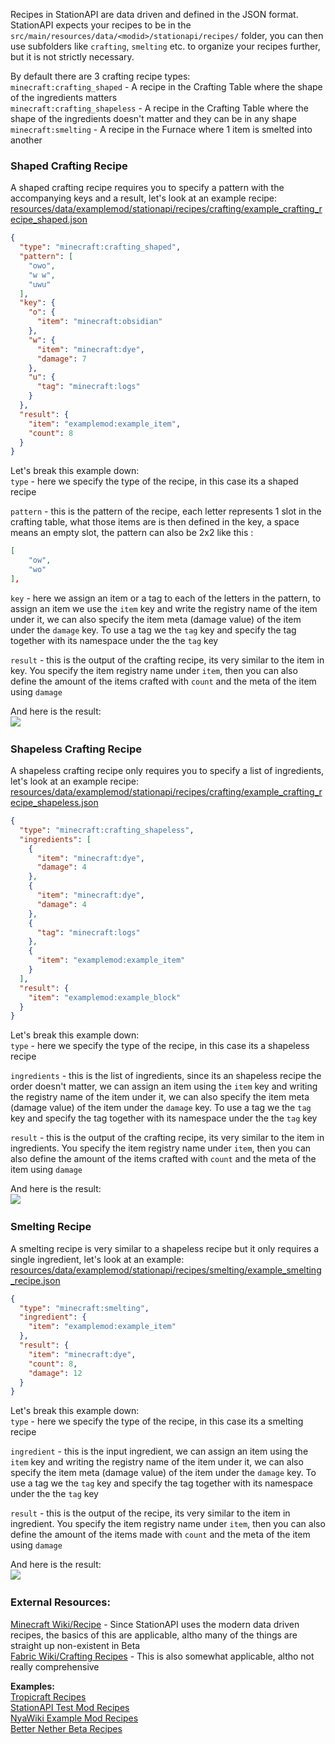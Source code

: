 Recipes in StationAPI are data driven and defined in the JSON format. StationAPI expects your recipes to be in the `src/main/resources/data/<modid>/stationapi/recipes/` folder, you can then use subfolders like `crafting`, `smelting` etc. to organize your recipes further, but it is not strictly necessary.  

By default there are 3 crafting recipe types:  
`minecraft:crafting_shaped` - A recipe in the Crafting Table where the shape of the ingredients matters  
`minecraft:crafting_shapeless` - A recipe in the Crafting Table where the shape of the ingredients doesn't matter and they can be in any shape  
`minecraft:smelting` - A recipe in the Furnace where 1 item is smelted into another  

### Shaped Crafting Recipe
A shaped crafting recipe requires you to specify a pattern with the accompanying keys and a result, let's look at an example recipe:  
[resources/data/examplemod/stationapi/recipes/crafting/example_crafting_recipe_shaped.json](https://github.com/DanyGames2014/nyawiki-example-mod/blob/master/src/main/resources/data/examplemod/stationapi/recipes/crafting/example_crafting_recipe_shaped.json)

```json
{  
  "type": "minecraft:crafting_shaped",  
  "pattern": [  
    "owo",  
    "w w",  
    "uwu"  
  ],  
  "key": {  
    "o": {  
      "item": "minecraft:obsidian"  
    },  
    "w": {  
      "item": "minecraft:dye",  
      "damage": 7  
    },  
    "u": {  
      "tag": "minecraft:logs"  
    }  
  },  
  "result": {  
    "item": "examplemod:example_item",  
    "count": 8  
  }  
}
```
  
Let's break this example down:  
`type` - here we specify the type of the recipe, in this case its a shaped recipe  

`pattern` - this is the pattern of the recipe, each letter represents 1 slot in the crafting table, what those items are is then defined in the key, a space means an empty slot, the pattern can also be 2x2 like this : 
```json
[
    "ow",
	"wo"
],
```

`key` - here we assign an item or a tag to each of the letters in the pattern, to assign an item we use the `item` key and write the registry name of the item under it, we can also specify the item meta (damage value) of the item under the `damage` key. To use a tag we the  `tag` key and specify the tag together with its namespace under the the `tag` key  

`result` - this is the output of the crafting recipe, its very similar to the item in key. You specify the item registry name under `item`, then you can also define the amount of the items crafted with `count` and the meta of the item using `damage`  

And here is the result:  
![](shaped_crafting_recipe.png)
&nbsp;  
### Shapeless Crafting Recipe  
A shapeless crafting recipe only requires you to specify a list of ingredients, let's look at an example recipe:  
[resources/data/examplemod/stationapi/recipes/crafting/example_crafting_recipe_shapeless.json](https://github.com/DanyGames2014/nyawiki-example-mod/blob/master/src/main/resources/data/examplemod/stationapi/recipes/crafting/example_crafting_recipe_shapeless.json)
```json
{  
  "type": "minecraft:crafting_shapeless",  
  "ingredients": [  
    {  
      "item": "minecraft:dye",  
      "damage": 4  
    },  
    {  
      "item": "minecraft:dye",  
      "damage": 4  
    },  
    {  
      "tag": "minecraft:logs"  
    },  
    {  
      "item": "examplemod:example_item"  
    }  
  ],  
  "result": {  
    "item": "examplemod:example_block"  
  }  
}
```

Let's break this example down:  
`type` - here we specify the type of the recipe, in this case its a shapeless recipe  

`ingredients` - this is the list of ingredients, since its an shapeless recipe the order doesn't  matter, we can assign an item using the `item` key and writing the registry name of the item under it, we can also specify the item meta (damage value) of the item under the `damage` key. To use a tag we the  `tag` key and specify the tag together with its namespace under the the `tag` key  

`result` - this is the output of the crafting recipe, its very similar to the item in ingredients. You specify the item registry name under `item`, then you can also define the amount of the items crafted with `count` and the meta of the item using `damage`  

And here is the result:  
![](shapeless_crafting_recipe.png)
&nbsp;  
### Smelting Recipe  
A smelting recipe is very similar to a shapeless recipe but it only requires a single ingredient, let's look at an example:  
[resources/data/examplemod/stationapi/recipes/smelting/example_smelting_recipe.json](https://github.com/DanyGames2014/nyawiki-example-mod/blob/master/src/main/resources/data/examplemod/stationapi/recipes/smelting/example_smelting_recipe.json)  
```json
{
  "type": "minecraft:smelting",
  "ingredient": {
    "item": "examplemod:example_item"
  },
  "result": {
    "item": "minecraft:dye",
    "count": 8,
    "damage": 12
  }
}
```

Let's break this example down:  
`type` - here we specify the type of the recipe, in this case its a smelting recipe  

`ingredient` - this is the input ingredient, we can assign an item using the `item` key and writing the registry name of the item under it, we can also specify the item meta (damage value) of the item under the `damage` key. To use a tag we the  `tag` key and specify the tag together with its namespace under the the `tag` key  

`result` - this is the output of the recipe, its very similar to the item in ingredient. You specify the item registry name under `item`, then you can also define the amount of the items made with `count` and the meta of the item using `damage`  

And here is the result:  
![](smelting_recipe.png)
&nbsp;  

### External Resources:
[Minecraft Wiki/Recipe](https://minecraft.wiki/w/Recipe) - Since StationAPI uses the modern data driven recipes, the basics of this are applicable, altho many of the things are straight up non-existent in Beta  
[Fabric Wiki/Crafting Recipes](https://fabricmc.net/wiki/tutorial:recipes) - This is also somewhat applicable, altho not really comprehensive  

**Examples:**  
[Tropicraft Recipes](https://github.com/DanyGames2014/Tropicraft/tree/master/src/main/resources/data/tropicraft/stationapi/recipes)  
[StationAPI Test Mod Recipes](https://github.com/ModificationStation/StationAPI/tree/master/src/test/resources/data/sltest/stationapi/recipes)  
[NyaWiki Example Mod Recipes](https://github.com/DanyGames2014/nyawiki-example-mod/tree/master/src/main/resources/data/examplemod/stationapi/recipes)  
[Better Nether Beta Recipes](https://github.com/paulevsGitch/BetterNetherBeta/tree/stapi-2.0/src/main/resources/data/bnb/stationapi/recipes)  

